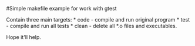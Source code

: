 
#Simple makefile example for work with gtest 

Contain three main targets:
	* code - compile and run original program
	* test - compile and run all tests
	* clean - delete all \*.o files and executables.

Hope it'll help.
 
